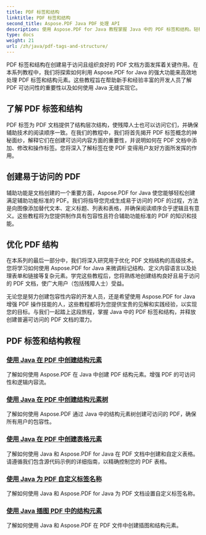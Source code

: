 ```yaml
---
title: PDF 标签和结构
linktitle: PDF 标签和结构
second_title: Aspose.PDF Java PDF 处理 API
description: 使用 Aspose.PDF for Java 教程掌握 Java 中的 PDF 标签和结构。轻松创建易于访问且组织有序的 PDF。
type: docs
weight: 21
url: /zh/java/pdf-tags-and-structure/
---
```

PDF 标签和结构在创建易于访问且组织良好的 PDF 文档方面发挥着关键作用。在本系列教程中，我们将探索如何利用 Aspose.PDF for Java 的强大功能来高效地处理 PDF 标签和结构元素。这些教程旨在帮助新手和经验丰富的开发人员了解 PDF 可访问性的重要性以及如何使用 Java 无缝实现它。

## 了解 PDF 标签和结构

PDF 标签为 PDF 文档提供了结构层次结构，使残障人士也可以访问它们，并确保辅助技术的阅读顺序一致。在我们的教程中，我们将首先揭开 PDF 标签概念的神秘面纱，解释它们在创建可访问内容方面的重要性，并说明如何在 PDF 文档中添加、修改和操作标签。您将深入了解标签在使 PDF 变得用户友好方面所发挥的作用。

## 创建易于访问的 PDF

辅助功能是文档创建的一个重要方面，Aspose.PDF for Java 使您能够轻松创建满足辅助功能标准的 PDF。我们将指导您完成生成易于访问的 PDF 的过程，方法是向图像添加替代文本、定义标题、列表和表格，并确保阅读顺序合乎逻辑且有意义。这些教程将为您提供制作具有包容性且符合辅助功能标准的 PDF 的知识和技能。

## 优化 PDF 结构

在本系列的最后一部分中，我们将深入研究用于优化 PDF 文档结构的高级技术。您将学习如何使用 Aspose.PDF for Java 来微调标记结构、定义内容语言以及处理表单和链接等复杂元素。学完这些教程后，您将熟练地创建结构良好且易于访问的 PDF 文档，使广大用户（包括残障人士）受益。

无论您是努力创建包容性内容的开发人员，还是希望使用 Aspose.PDF for Java 增强 PDF 操作技能的人，这些教程都将为您提供宝贵的见解和实践经验，以实现您的目标。与我们一起踏上这段旅程，掌握 Java 中的 PDF 标签和结构，并释放创建普遍可访问的 PDF 文档的潜力。

## PDF 标签和结构教程
### [使用 Java 在 PDF 中创建结构元素](./create-structure-element-in-pdf-using-java/)
了解如何使用 Aspose.PDF 在 Java 中创建 PDF 结构元素。增强 PDF 的可访问性和逻辑内容流。
### [使用 Java 在 PDF 中创建结构元素树](./create-structure-element-tree-in-pdf-using-java/)
了解如何使用 Aspose.PDF 通过 Java 中的结构元素树创建可访问的 PDF，确保所有用户的包容性。
### [使用 Java 在 PDF 中创建表格元素](./create-table-element-in-pdf-using-java/)
了解如何使用 Java 和 Aspose.PDF for Java 在 PDF 文档中创建和自定义表格。请遵循我们包含源代码示例的详细指南，以精确控制您的 PDF 表格。
### [使用 Java 为 PDF 自定义标签名称](./custom-tag-name-for-pdf-using-java/)
了解如何使用 Java 和 Aspose.PDF for Java 为 PDF 文档设置自定义标签名称。
### [使用 Java 插图 PDF 中的结构元素](./illustration-structure-elements-in-pdf-using-java/)
了解如何使用 Java 和 Aspose.PDF 在 PDF 文件中创建插图和结构元素。